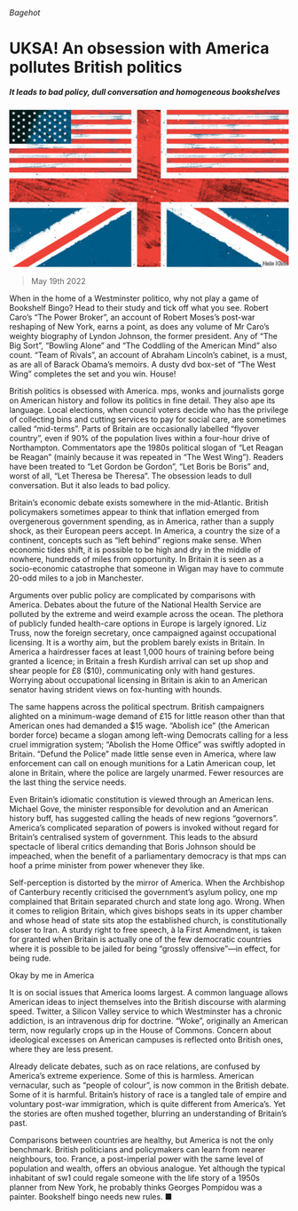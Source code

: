 ###### Bagehot

# UKSA! An obsession with America pollutes British politics 

##### It leads to bad policy, dull conversation and homogeneous bookshelves 

![image](images/20220521_BRD000.jpg) 

> May 19th 2022 

When in the home of a Westminster politico, why not play a game of Bookshelf Bingo? Head to their study and tick off what you see. Robert Caro’s “The Power Broker”, an account of Robert Moses’s post-war reshaping of New York, earns a point, as does any volume of Mr Caro’s weighty biography of Lyndon Johnson, the former president. Any of “The Big Sort”, “Bowling Alone” and “The Coddling of the American Mind” also count. “Team of Rivals”, an account of Abraham Lincoln’s cabinet, is a must, as are all of Barack Obama’s memoirs. A dusty dvd box-set of “The West Wing” completes the set and you win. House! 

British politics is obsessed with America. mps, wonks and journalists gorge on American history and follow its politics in fine detail. They also ape its language. Local elections, when council voters decide who has the privilege of collecting bins and cutting services to pay for social care, are sometimes called “mid-terms”. Parts of Britain are occasionally labelled “flyover country”, even if 90% of the population lives within a four-hour drive of Northampton. Commentators ape the 1980s political slogan of “Let Reagan be Reagan” (mainly because it was repeated in “The West Wing”). Readers have been treated to “Let Gordon be Gordon”, “Let Boris be Boris” and, worst of all, “Let Theresa be Theresa”. The obsession leads to dull conversation. But it also leads to bad policy. 

Britain’s economic debate exists somewhere in the mid-Atlantic. British policymakers sometimes appear to think that inflation emerged from overgenerous government spending, as in America, rather than a supply shock, as their European peers accept. In America, a country the size of a continent, concepts such as “left behind” regions make sense. When economic tides shift, it is possible to be high and dry in the middle of nowhere, hundreds of miles from opportunity. In Britain it is seen as a socio-economic catastrophe that someone in Wigan may have to commute 20-odd miles to a job in Manchester.

Arguments over public policy are complicated by comparisons with America. Debates about the future of the National Health Service are polluted by the extreme and weird example across the ocean. The plethora of publicly funded health-care options in Europe is largely ignored. Liz Truss, now the foreign secretary, once campaigned against occupational licensing. It is a worthy aim, but the problem barely exists in Britain. In America a hairdresser faces at least 1,000 hours of training before being granted a licence; in Britain a fresh Kurdish arrival can set up shop and shear people for £8 ($10), communicating only with hand gestures. Worrying about occupational licensing in Britain is akin to an American senator having strident views on fox-hunting with hounds.

The same happens across the political spectrum. British campaigners alighted on a minimum-wage demand of £15 for little reason other than that American ones had demanded a $15 wage. “Abolish ice” (the American border force) became a slogan among left-wing Democrats calling for a less cruel immigration system; “Abolish the Home Office” was swiftly adopted in Britain. “Defund the Police” made little sense even in America, where law enforcement can call on enough munitions for a Latin American coup, let alone in Britain, where the police are largely unarmed. Fewer resources are the last thing the service needs. 

Even Britain’s idiomatic constitution is viewed through an American lens. Michael Gove, the minister responsible for devolution and an American history buff, has suggested calling the heads of new regions “governors”. America’s complicated separation of powers is invoked without regard for Britain’s centralised system of government. This leads to the absurd spectacle of liberal critics demanding that Boris Johnson should be impeached, when the benefit of a parliamentary democracy is that mps can hoof a prime minister from power whenever they like. 

Self-perception is distorted by the mirror of America. When the Archbishop of Canterbury recently criticised the government’s asylum policy, one mp complained that Britain separated church and state long ago. Wrong. When it comes to religion Britain, which gives bishops seats in its upper chamber and whose head of state sits atop the established church, is constitutionally closer to Iran. A sturdy right to free speech, à la First Amendment, is taken for granted when Britain is actually one of the few democratic countries where it is possible to be jailed for being “grossly offensive”—in effect, for being rude.

Okay by me in America 

It is on social issues that America looms largest. A common language allows American ideas to inject themselves into the British discourse with alarming speed. Twitter, a Silicon Valley service to which Westminster has a chronic addiction, is an intravenous drip for doctrine. “Woke”, originally an American term, now regularly crops up in the House of Commons. Concern about ideological excesses on American campuses is reflected onto British ones, where they are less present. 

Already delicate debates, such as on race relations, are confused by America’s extreme experience. Some of this is harmless. American vernacular, such as “people of colour”, is now common in the British debate. Some of it is harmful. Britain’s history of race is a tangled tale of empire and voluntary post-war immigration, which is quite different from America’s. Yet the stories are often mushed together, blurring an understanding of Britain’s past. 

Comparisons between countries are healthy, but America is not the only benchmark. British politicians and policymakers can learn from nearer neighbours, too. France, a post-imperial power with the same level of population and wealth, offers an obvious analogue. Yet although the typical inhabitant of sw1 could regale someone with the life story of a 1950s planner from New York, he probably thinks Georges Pompidou was a painter. Bookshelf bingo needs new rules. ■





